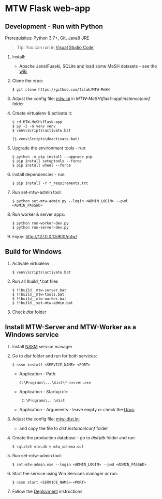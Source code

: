 # MTW Flask web-app

## Development - Run with Python

Prerequisites: Python 3.7+, Git, Java8 JRE

> Tip: You can run in [Visual Studio Code](https://code.visualstudio.com/docs/python/python-tutorial)

1. Install: 

    - Apache Jena/Fuseki, SQLite and load some MeSH datasets - see the [wiki](https://github.com/filak/MTW-MeSH/wiki)

2. Clone the repo: 

       $ git clone https://github.com/filak/MTW-MeSH

3. Adjust the config file: [mtw.ini](https://github.com/filak/MTW-MeSH/blob/master/flask-app/instance/conf/mtw.ini) in *MTW-MeSH\\flask-app\\instance\\conf* folder 

4. Create virtualenv &amp; activate it:

    ```
    $ cd MTW-MeSH\flask-app
    $ py -3 -m venv venv
    $ venv\Scripts\activate.bat

    ($ venv\Scripts\deactivate.bat)
    ```

5. Upgrade the environment tools - run:

    ```
    $ python -m pip install --upgrade pip
    $ pip install setuptools --force
    $ pip install wheel --force
    ```
    
6. Install dependencies - run:

       $ pip install -r *_requirements.txt

7. Run set-mtw-admin tool: 

       $ python set-mtw-admin.py --login <ADMIN_LOGIN> --pwd <ADMIN_PASSWD>

8. Run worker &amp; server apps: 

    ```
    $ python run-worker-dev.py
    $ python run-server-dev.py
    ```

9. Enjoy:   http://127.0.0.1:5900/mtw/

## Build for Windows

1. Activate virtualenv

       $ venv\Scripts\activate.bat

2. Run all !build_*.bat files

    ```
    $ !!build__mtw-server.bat
    $ !!build__mtw-tools.bat
    $ !!build__mtw-worker.bat
    $ !!build__set-mtw-admin.bat
    ```

3. Check *dist* folder

## Install MTW-Server and MTW-Worker as a Windows service

1. Install [NSSM](https://nssm.cc) service manager

2. Go to *dist* folder and run for both services:

       $ nssm install <SERVICE_NAME>-<PORT>

    - Application - Path:

          C:\Programs\...\dist\*-server.exe

    - Application - Startup dir:

           C:\Programs\...\dist   

    - Application - Arguments - leave empty or check the [Docs](https://github.com/filak/MTW-MeSH/wiki/Installation-on-Windows#install-mtw-server)

3. Adjust the config file: [mtw-dist.ini](https://github.com/filak/MTW-MeSH/blob/master/flask-app/dist/instance/conf/mtw-dist.ini)

    - and copy the file to *dist\\instance\\conf* folder

4. Create the production database - go to *dist\\db* folder and run: 

       $ sqlite3 mtw.db < mtw_schema.sql

5. Run set-mtw-admin tool: 

       $ set-mtw-admin.exe --login <ADMIN_LOGIN> --pwd <ADMIN_PASSWD>     

6. Start the service using Win Services manager or run:

       $ nssm start <SERVICE_NAME>-<PORT>

7. Follow the [Deployment](https://github.com/filak/MTW-MeSH/wiki#deployment) instructions   

